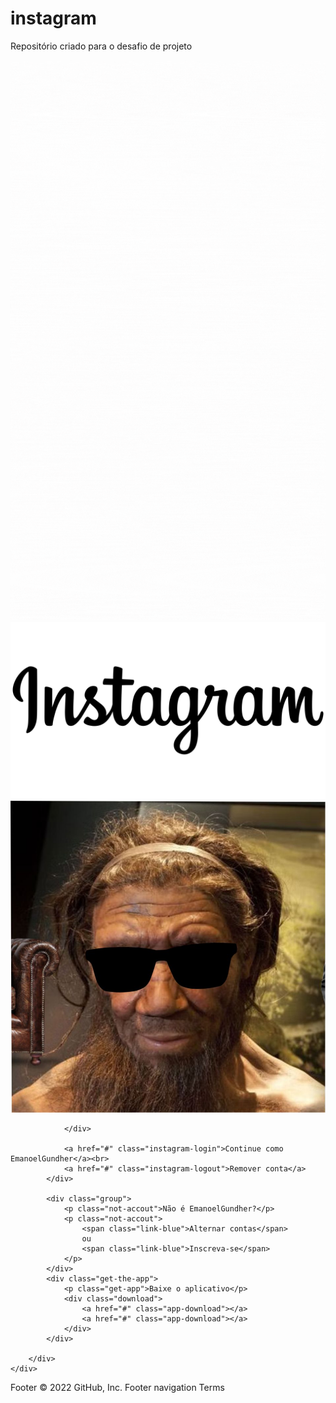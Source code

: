 # instagram

Repositório criado para o desafio de projeto

<!DOCTYPE html>
<html lang="en">
<head>
    <meta charset="UTF-8">
    <meta http-equiv="X-UA-Compatible" content="IE=edge">
    <meta name="viewport" content="width=device-width, initial-scale=1.0">
    <link rel="stylesheet" href="style.css">
    <title>Recriando a página do instagram</title>
</head>
<body>
    <div class="instagram-wrapper">
        <div class="instagram-phone">
            <img src="imagens/denisovano.gif" alt="celular">
        </div>
        <div class="instagram-continue">
            <div class="group">
                <img src="imagens/Instagram-Logo.png" class="instagram-logo" alt="istagram logo">
                <div class="profile-photo">
                    <img src="imagens/denisovanos.jpg" alt="foto de perfil">

                </div>

                <a href="#" class="instagram-login">Continue como EmanoelGundher</a><br>
                <a href="#" class="instagram-logout">Remover conta</a>
            </div>
            
            <div class="group">
                <p class="not-accout">Não é EmanoelGundher?</p>
                <p class="not-accout">
                    <span class="link-blue">Alternar contas</span>
                    ou 
                    <span class="link-blue">Inscreva-se</span>
                </p>
            </div>
            <div class="get-the-app">
                <p class="get-app">Baixe o aplicativo</p>
                <div class="download">
                    <a href="#" class="app-download"></a>
                    <a href="#" class="app-download"></a>
                </div>
            </div>

        </div>
    </div>
    
</body>
</html>
Footer
© 2022 GitHub, Inc.
Footer navigation
Terms


